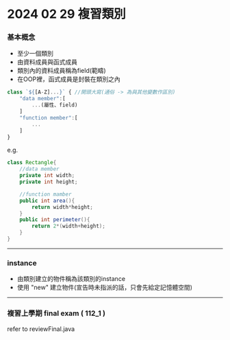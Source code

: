 # 2024 02 29 複習類別

### 基本概念

- 至少一個類別
- 由資料成員與函式成員
- 類別內的資料成員稱為field(範疇)
- 在OOP裡，函式成員是封裝在類別之內
``` typeScript
class `${[A-Z]...}` { //開頭大寫(通俗 -> 為與其他變數作區別)
    "data member":[
        ...(屬性、field)
    ]
    "function member":[
        ...
    ]
}
```
e.g.
``` java
class Rectangle{
    //data member
    private int width;
    private int height;

    //function mamber
    public int area(){
        return width*height;
    }
    public int perimeter(){
        return 2*(width+height);
    }
}
```
---
### instance
- 由類別建立的物件稱為該類別的instance
- 使用 "new" 建立物件(宣告時未指派的話，只會先給定記憶體空間)
---
### 複習上學期 final exam ( 112_1 )
refer to reviewFinal.java